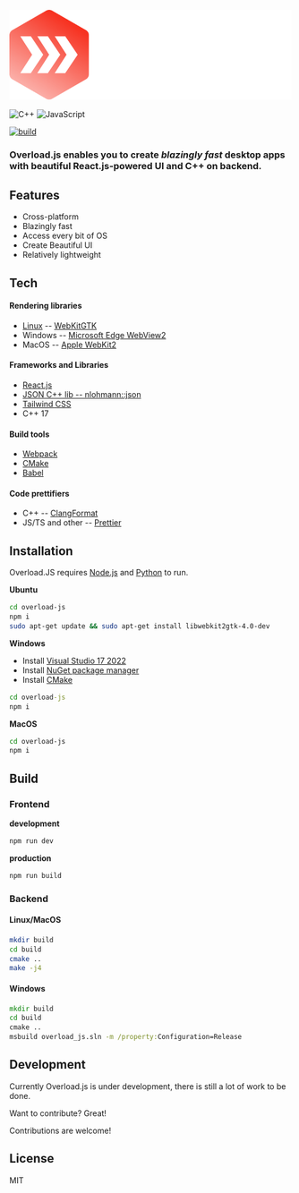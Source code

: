<p align="center">
    <img src="https://github.com/cjnix35/overload-js/blob/main/LOGO.svg" alt="LOGO"/>
</p>

![C++](https://img.shields.io/badge/c++-%2300599C.svg?style=for-the-badge&logo=c%2B%2B&logoColor=white)
![JavaScript](https://img.shields.io/badge/javascript-%23323330.svg?style=for-the-badge&logo=javascript&logoColor=%23F7DF1E)

[![build](https://github.com/cjnix35/overload-js/actions/workflows/test_compiling.yml/badge.svg)](https://github.com/cjnix35/overload-js/actions/workflows/test_compiling.yml)

### Overload.js enables you to create _blazingly fast_ desktop apps with beautiful React.js-powered UI and C++ on backend.

## Features

- Cross-platform
- Blazingly fast
- Access every bit of OS
- Create Beautiful UI
- Relatively lightweight

## Tech

#### Rendering libraries

- [Linux](https://github.com/torvalds/linux) -- [WebKitGTK](https://webkitgtk.org/)
- Windows -- [Microsoft Edge WebView2](https://learn.microsoft.com/en-us/microsoft-edge/webview2/)
- MacOS -- [Apple WebKit2](https://webkit.org/)

#### Frameworks and Libraries

- [React.js](https://reactjs.org/)
- [JSON C++ lib -- nlohmann::json](https://github.com/nlohmann/json)
- [Tailwind CSS](https://tailwindcss.com/)
- C++ 17

#### Build tools

- [Webpack](https://webpack.js.org/)
- [CMake](https://cmake.org/)
- [Babel](https://babeljs.io/)

#### Code prettifiers

- C++ -- [ClangFormat](https://clang.llvm.org/docs/ClangFormat.html)
- JS/TS and other -- [Prettier](https://prettier.io/)

## Installation

Overload.JS requires [Node.js](https://nodejs.org/) and [Python](https://www.python.org/) to run.

**Ubuntu**

```sh
cd overload-js
npm i
sudo apt-get update && sudo apt-get install libwebkit2gtk-4.0-dev
```

**Windows**

- Install [Visual Studio 17 2022](https://visualstudio.microsoft.com/downloads/)
- Install [NuGet package manager](https://www.nuget.org/)
- Install [CMake](https://cmake.org/)

```cmd
cd overload-js
npm i
```

**MacOS**

```sh
cd overload-js
npm i
```

## Build

### Frontend

**development**

```sh
npm run dev
```

**production**

```sh
npm run build
```

### Backend

#### Linux/MacOS

```sh
mkdir build
cd build
cmake ..
make -j4
```

#### Windows

```cmd
mkdir build
cd build
cmake ..
msbuild overload_js.sln -m /property:Configuration=Release
```

## Development

Сurrently Overload.js is under development, there is still a lot of work to be done.

Want to contribute? Great!

Contributions are welcome!

## License

MIT
